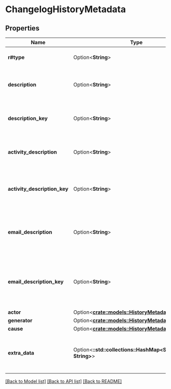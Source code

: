 # ChangelogHistoryMetadata

## Properties

Name | Type | Description | Notes
------------ | ------------- | ------------- | -------------
**r#type** | Option<**String**> | The type of the history record. | [optional]
**description** | Option<**String**> | The description of the history record. | [optional]
**description_key** | Option<**String**> | The description key of the history record. | [optional]
**activity_description** | Option<**String**> | The activity described in the history record. | [optional]
**activity_description_key** | Option<**String**> | The key of the activity described in the history record. | [optional]
**email_description** | Option<**String**> | The description of the email address associated the history record. | [optional]
**email_description_key** | Option<**String**> | The description key of the email address associated the history record. | [optional]
**actor** | Option<[**crate::models::HistoryMetadataActor**](HistoryMetadata_actor.md)> |  | [optional]
**generator** | Option<[**crate::models::HistoryMetadataGenerator**](HistoryMetadata_generator.md)> |  | [optional]
**cause** | Option<[**crate::models::HistoryMetadataCause**](HistoryMetadata_cause.md)> |  | [optional]
**extra_data** | Option<**::std::collections::HashMap<String, String>**> | Additional arbitrary information about the history record. | [optional]

[[Back to Model list]](../README.md#documentation-for-models) [[Back to API list]](../README.md#documentation-for-api-endpoints) [[Back to README]](../README.md)


